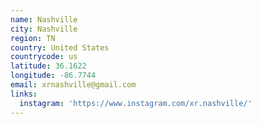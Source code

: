 ```yaml
---
name: Nashville
city: Nashville
region: TN
country: United States
countrycode: us
latitude: 36.1622
longitude: -86.7744
email: xrnashville@gmail.com
links:
  instagram: 'https://www.instagram.com/xr.nashville/'
---
```


